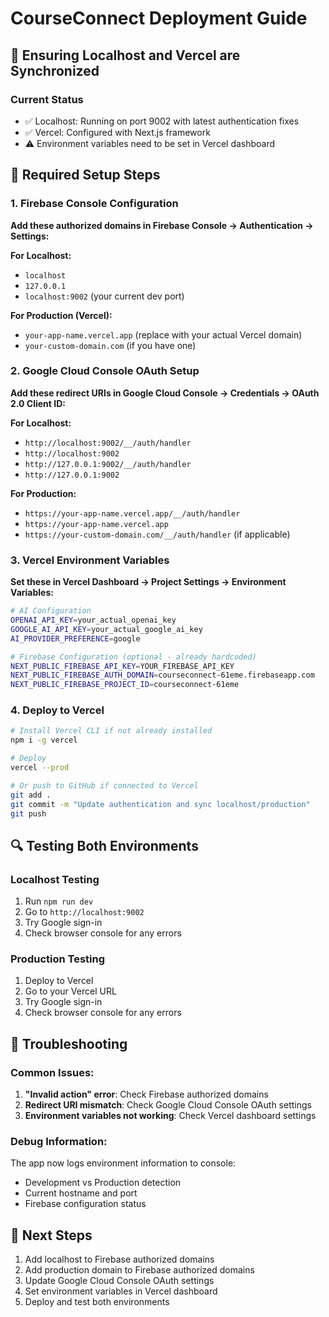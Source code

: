 # CourseConnect Deployment Guide

## 🚀 Ensuring Localhost and Vercel are Synchronized

### Current Status
- ✅ Localhost: Running on port 9002 with latest authentication fixes
- ✅ Vercel: Configured with Next.js framework
- ⚠️ Environment variables need to be set in Vercel dashboard

## 🔧 Required Setup Steps

### 1. Firebase Console Configuration
**Add these authorized domains in Firebase Console → Authentication → Settings:**

**For Localhost:**
- `localhost`
- `127.0.0.1`
- `localhost:9002` (your current dev port)

**For Production (Vercel):**
- `your-app-name.vercel.app` (replace with your actual Vercel domain)
- `your-custom-domain.com` (if you have one)

### 2. Google Cloud Console OAuth Setup
**Add these redirect URIs in Google Cloud Console → Credentials → OAuth 2.0 Client ID:**

**For Localhost:**
- `http://localhost:9002/__/auth/handler`
- `http://localhost:9002`
- `http://127.0.0.1:9002/__/auth/handler`
- `http://127.0.0.1:9002`

**For Production:**
- `https://your-app-name.vercel.app/__/auth/handler`
- `https://your-app-name.vercel.app`
- `https://your-custom-domain.com/__/auth/handler` (if applicable)

### 3. Vercel Environment Variables
**Set these in Vercel Dashboard → Project Settings → Environment Variables:**

```bash
# AI Configuration
OPENAI_API_KEY=your_actual_openai_key
GOOGLE_AI_API_KEY=your_actual_google_ai_key
AI_PROVIDER_PREFERENCE=google

# Firebase Configuration (optional - already hardcoded)
NEXT_PUBLIC_FIREBASE_API_KEY=YOUR_FIREBASE_API_KEY
NEXT_PUBLIC_FIREBASE_AUTH_DOMAIN=courseconnect-61eme.firebaseapp.com
NEXT_PUBLIC_FIREBASE_PROJECT_ID=courseconnect-61eme
```

### 4. Deploy to Vercel
```bash
# Install Vercel CLI if not already installed
npm i -g vercel

# Deploy
vercel --prod

# Or push to GitHub if connected to Vercel
git add .
git commit -m "Update authentication and sync localhost/production"
git push
```

## 🔍 Testing Both Environments

### Localhost Testing
1. Run `npm run dev`
2. Go to `http://localhost:9002`
3. Try Google sign-in
4. Check browser console for any errors

### Production Testing
1. Deploy to Vercel
2. Go to your Vercel URL
3. Try Google sign-in
4. Check browser console for any errors

## 🐛 Troubleshooting

### Common Issues:
1. **"Invalid action" error**: Check Firebase authorized domains
2. **Redirect URI mismatch**: Check Google Cloud Console OAuth settings
3. **Environment variables not working**: Check Vercel dashboard settings

### Debug Information:
The app now logs environment information to console:
- Development vs Production detection
- Current hostname and port
- Firebase configuration status

## 📝 Next Steps
1. Add localhost to Firebase authorized domains
2. Add production domain to Firebase authorized domains
3. Update Google Cloud Console OAuth settings
4. Set environment variables in Vercel dashboard
5. Deploy and test both environments
